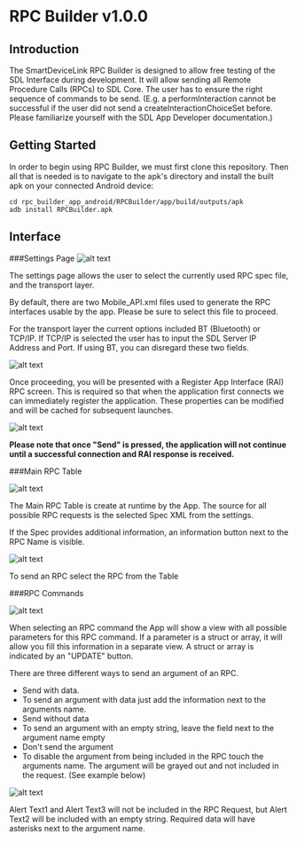 # RPC Builder v1.0.0

## Introduction
The SmartDeviceLink RPC Builder is designed to allow free testing of the SDL Interface during development. It will allow sending all Remote Procedure Calls (RPCs) to SDL Core. The user has to ensure the right sequence of commands to be send. (E.g. a performInteraction cannot be successful if the user did not send a createInteractionChoiceSet before. Please familiarize yourself with the SDL App Developer documentation.)

## Getting Started
In order to begin using RPC Builder, we must first clone this repository. Then all that is needed is to navigate to the apk's directory and install the built apk on your connected Android device:
```
cd rpc_builder_app_android/RPCBuilder/app/build/outputs/apk
adb install RPCBuilder.apk
```

## Interface

###Settings Page
![alt text](ReadmeFiles/Settings.png "Settings")

The settings page allows the user to select the currently used RPC spec file, and the transport layer.

By default, there are two Mobile_API.xml files used to generate the RPC interfaces usable by the app. Please be sure to select this file to proceed.

For the transport layer the current options included BT (Bluetooth) or TCP/IP. If TCP/IP is selected the user has to input the SDL Server IP Address and Port. If using BT, you can disregard these two fields.

![alt text](ReadmeFiles/RAI.png "RegisterAppInterface")

Once proceeding, you will be presented with a Register App Interface (RAI) RPC screen. This is required so that when the application first connects we can immediately register the application. These properties can be modified and will be cached for subsequent launches.

![alt text](ReadmeFiles/Connecting.png "Connecting...")

__Please note that once "Send" is pressed, the application will not continue until a successful connection and RAI response is received.__

###Main RPC Table

![alt text](ReadmeFiles/Requests.png "Requests")

The Main RPC Table is create at runtime by the App. The source for all possible RPC requests is the selected Spec XML from the settings.

If the Spec provides additional information, an information button next to the RPC Name is visible.

![alt text](ReadmeFiles/RequestInfo.png "Information")

To send an RPC select the RPC from the Table

###RPC Commands

![alt text](ReadmeFiles/Requests.png "Requests")

When selecting an RPC command the App will show a view with all possible parameters for this RPC command. If a parameter is a struct or array, it will allow you fill this information in a separate view. A struct or array is indicated by an "UPDATE" button.

There are three different ways to send an argument of an RPC.

* Send with data.
 * To send an argument with data just add the information next to the arguments name.
* Send without data
 * To send an argument with an empty string, leave the field next to the argument name empty
* Don't send the argument
 * To disable the argument from being included in the RPC touch the arguments name. The argument will be grayed out and not included in the request. (See example below)

![alt text](ReadmeFiles/EnableDisable.png "Enable/Disable")

Alert Text1 and Alert Text3 will not be included in the RPC Request, but Alert Text2 will be included with an empty string.
Required data will have asterisks next to the argument name.
